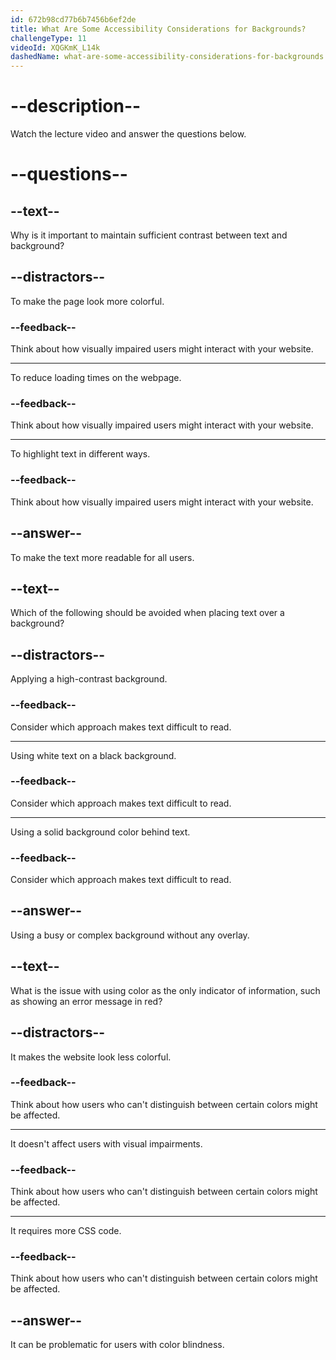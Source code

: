 ```yaml
---
id: 672b98cd77b6b7456b6ef2de
title: What Are Some Accessibility Considerations for Backgrounds?
challengeType: 11
videoId: XQGKmK_L14k
dashedName: what-are-some-accessibility-considerations-for-backgrounds
---
```


# --description--

Watch the lecture video and answer the questions below.

# --questions--

## --text--

Why is it important to maintain sufficient contrast between text and background?

## --distractors--

To make the page look more colorful.

### --feedback--

Think about how visually impaired users might interact with your website.

---

To reduce loading times on the webpage.

### --feedback--

Think about how visually impaired users might interact with your website.

---

To highlight text in different ways.

### --feedback--

Think about how visually impaired users might interact with your website.

## --answer--

To make the text more readable for all users.

## --text--

Which of the following should be avoided when placing text over a background?

## --distractors--

Applying a high-contrast background.

### --feedback--

Consider which approach makes text difficult to read.

---

Using white text on a black background.

### --feedback--

Consider which approach makes text difficult to read.

---

Using a solid background color behind text.

### --feedback--

Consider which approach makes text difficult to read.

## --answer--

Using a busy or complex background without any overlay.

## --text--

What is the issue with using color as the only indicator of information, such as showing an error message in red?

## --distractors--

It makes the website look less colorful.

### --feedback--

Think about how users who can't distinguish between certain colors might be affected.

---

It doesn't affect users with visual impairments.

### --feedback--

Think about how users who can't distinguish between certain colors might be affected.

---

It requires more CSS code.

### --feedback--

Think about how users who can't distinguish between certain colors might be affected.

## --answer--

It can be problematic for users with color blindness.

